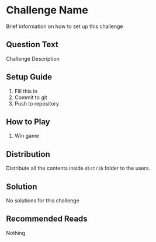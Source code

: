 # Challenge Name
Brief information on how to set up this challenge

## Question Text
Challenge Description

## Setup Guide
1. Fill this in
2. Commit to git
3. Push to repository

## How to Play
1. Win game

## Distribution
Distribute all the contents inside `distrib` folder to the users.

## Solution
No solutions for this challenge

## Recommended Reads
Nothing